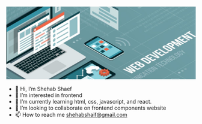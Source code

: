 ![](background.jpeg)
- 👋 Hi, I’m Shehab Shaef
- 👀 I’m interested in frontend
- 🌱 I’m currently learning html, css, javascript, and react.
- 💞️ I’m looking to collaborate on frontend components website
- 📫 How to reach me shehabshaif@gmail.com

<!---
ShehabShaef/ShehabShaef is a ✨ special ✨ repository because its `README.md` (this file) appears on your GitHub profile.
You can click the Preview link to take a look at your changes.
--->
